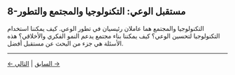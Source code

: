 ## 8-مستقبل الوعي: التكنولوجيا والمجتمع والتطور

التكنولوجيا والمجتمع هما عاملان رئيسيان في تطور الوعي. كيف يمكننا استخدام التكنولوجيا لتحسين الوعي؟ كيف يمكننا بناء مجتمع يدعم النمو الفكري والأخلاقي؟ هذه الأسئلة هي جزء من البحث عن مستقبل أفضل.

---
<div class="navigation-links">
<a href="../07_آفاق_وتأثيرات_أخلاقية/" class="nav-link prev-link">← السابق</a> | <a href="../09_أسئلة_مفتوحة_واتجاهات_البحث_المستقبلي/" class="nav-link next-link">التالي →</a>
</div>
